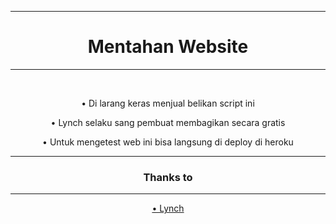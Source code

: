 <body>
<center><hr>
  <h1>Mentahan Website</h1><hr><br>
  <p>• Di larang keras menjual belikan script ini</p>
  <p>• Lynch selaku sang pembuat membagikan secara gratis</p>
  <p>• Untuk mengetest web ini bisa langsung di deploy di heroku</p>
  <hr><h3>Thanks to</h3><hr>
  <p><a href="https://github.com/zeev-x">• Lynch</a></p>
</center>
</body>
